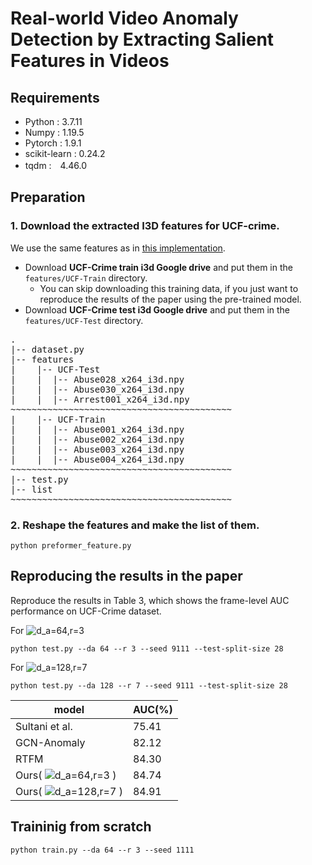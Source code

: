 # Real-world Video Anomaly Detection by Extracting Salient Features in Videos
## Requirements
* Python : 3.7.11
* Numpy : 1.19.5
* Pytorch : 1.9.1  
* scikit-learn : 0.24.2
* tqdm :　4.46.0
  
## Preparation
### 1. Download the extracted I3D features for UCF-crime.
We use the same features as in [this implementation](https://github.com/tianyu0207/RTFM). 

* Download **UCF-Crime train i3d Google drive** and put them in the `features/UCF-Train` directory.
  * You can skip downloading this training data, if you just want to reproduce the results of the paper using the pre-trained model.
* Download **UCF-Crime test i3d Google drive** and put them in the `features/UCF-Test` directory.
<pre>
.
|-- dataset.py
|-- features
|    |-- UCF-Test
|    |  |-- Abuse028_x264_i3d.npy
|    |  |-- Abuse030_x264_i3d.npy
|    |  |-- Arrest001_x264_i3d.npy
~~~~~~~~~~~~~~~~~~~~~~~~~~~~~~~~~~~~~~~~~~
|    |-- UCF-Train
|    |  |-- Abuse001_x264_i3d.npy
|    |  |-- Abuse002_x264_i3d.npy
|    |  |-- Abuse003_x264_i3d.npy
|    |  |-- Abuse004_x264_i3d.npy
~~~~~~~~~~~~~~~~~~~~~~~~~~~~~~~~~~~~~~~~~~
|-- test.py
|-- list
~~~~~~~~~~~~~~~~~~~~~~~~~~~~~~~~~~~~~~~~~~
</pre>

### 2. Reshape the features and make the list of them.
```
python preformer_feature.py
```
## Reproducing the results in the paper
Reproduce the results in Table 3, which shows the frame-level AUC performance on UCF-Crime dataset.

For <img src="https://latex.codecogs.com/svg.image?d_a=64,r=3&space;" title="d_a=64,r=3 " />

```
python test.py --da 64 --r 3 --seed 9111 --test-split-size 28
```

For <img src="https://latex.codecogs.com/svg.image?d_a=128,r=7&space;" title="d_a=128,r=7 " /> 

```
python test.py --da 128 --r 7 --seed 9111 --test-split-size 28
```

| model | AUC(%)|
|----|----|
|Sultani et al.|75.41|
|GCN-Anomaly|82.12|
|RTFM|84.30|
|Ours( <img src="https://latex.codecogs.com/svg.image?d_a=64,r=3&space;" title="d_a=64,r=3 " /> )|84.74|
|Ours( <img src="https://latex.codecogs.com/svg.image?d_a=128,r=7&space;" title="d_a=128,r=7 " /> )|84.91|


## Traininig from scratch
```
python train.py --da 64 --r 3 --seed 1111
```

